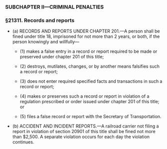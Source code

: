 ### SUBCHAPTER II—CRIMINAL PENALTIES

### §21311. Records and reports
* (a) RECORDS AND REPORTS UNDER CHAPTER 201.—A person shall be fined under title 18, imprisoned for not more than 2 years, or both, if the person knowingly and willfully—

  * (1) makes a false entry in a record or report required to be made or preserved under chapter 201 of this title;

  * (2) destroys, mutilates, changes, or by another means falsifies such a record or report;

  * (3) does not enter required specified facts and transactions in such a record or report;

  * (4) makes or preserves such a record or report in violation of a regulation prescribed or order issued under chapter 201 of this title; or

  * (5) files a false record or report with the Secretary of Transportation.


* (b) ACCIDENT AND INCIDENT REPORTS.—A railroad carrier not filing a report in violation of section 20901 of this title shall be fined not more than $2,500. A separate violation occurs for each day the violation continues.